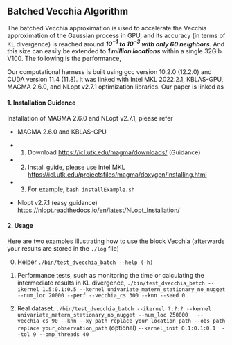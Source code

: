 ## Batched Vecchia Algorithm 

The batched Vecchia approximation is used to accelerate the Vecchia approximation of the Gaussian process in GPU, and its accuracy (in terms of KL divergence) is reached around ***$`\boldsymbol{10^{-1}} `$ to $` \boldsymbol{10^{-3}}`$ with only 60 neighbors***. And this size can easily be extended to ***1 million locations*** within a single 32Gib V100. The following is the performance,


Our computational harness is built using gcc version 10.2.0 (12.2.0) and CUDA version 11.4 (11.8). It was linked with Intel MKL 2022.2.1, KBLAS-GPU, MAGMA 2.6.0, and NLopt v2.7.1 optimization libraries. Our paper is linked as 

#### 1. Installation Guidence

Installation of MAGMA 2.6.0 and NLopt v2.7.1, please refer

  - MAGMA 2.6.0 and KBLAS-GPU
  - 1. Download https://icl.utk.edu/magma/downloads/ (Guidance) 
  - 2. Install guide, please use intel MKL https://icl.utk.edu/projectsfiles/magma/doxygen/installing.html
  - 3. For example, `bash installExample.sh`

  - Nlopt v2.7.1 (easy guidance) https://nlopt.readthedocs.io/en/latest/NLopt_Installation/

#### 2. Usage 

Here are two examples illustrating how to use the block Vecchia (afterwards your results are stored in the `./log` file)

0. Helper 
`./bin/test_dvecchia_batch --help (-h)`

1. Performance tests, such as monitoring the time or calculating the intermediate results in KL divergence,
`./bin/test_dvecchia_batch --ikernel 1.5:0.1:0.5 --kernel univariate_matern_stationary_no_nugget --num_loc 20000 --perf --vecchia_cs 300 --knn --seed 0`

2. Real dataset.
`./bin/test_dvecchia_batch --ikernel ?:?:? --kernel univariate_matern_stationary_no_nugget --num_loc 250000   --vecchia_cs 90 --knn --xy_path replace_your_location_path --obs_path replace your_observation_path`
(optional)
`--kernel_init 0.1:0.1:0.1  --tol 9 --omp_threads 40`

